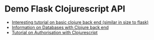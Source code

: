 # Demo Flask Clojurescript API

- [Interesting tutorial on basic clojure back end (similar in size to flask)](https://www.cbui.dev/clojure-web-frameworks-and-comparisons/)
- [Information on Databases with Clojure back end](https://www.tutorialspoint.com/clojure/clojure_databases.htm)
- [Tutorial on Authorisation with Clojurescript](https://dhruvp.github.io/2015/02/23/mailchimip-clojure/)
